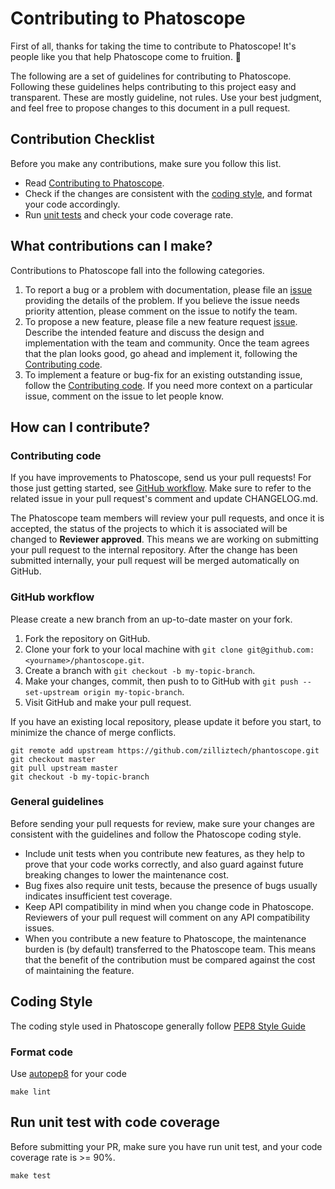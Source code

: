 # Contributing to Phatoscope

First of all, thanks for taking the time to contribute to Phatoscope! It's people like you that help Phatoscope come to fruition. :tada:

The following are a set of guidelines for contributing to Phatoscope. Following these guidelines helps contributing to this project easy and transparent. These are mostly guideline, not rules. Use your best judgment, and feel free to propose changes to this document in a pull request.

## Contribution Checklist

Before you make any contributions, make sure you follow this list.

- Read [Contributing to Phatoscope](CONTRIBUTING.md).
- Check if the changes are consistent with the [coding style](CONTRIBUTING.md#coding-style), and format your code accordingly.
- Run [unit tests](CONTRIBUTING.md#run-unit-test-with-code-coverage) and check your code coverage rate.

## What contributions can I make?

Contributions to Phatoscope fall into the following categories.

1. To report a bug or a problem with documentation, please file an [issue](https://github.com/phatoscope-io/phatoscope/issues/new/choose) providing the details of the problem. If you believe the issue needs priority attention, please comment on the issue to notify the team.
2. To propose a new feature, please file a new feature request [issue](https://github.com/phatoscope-io/phatoscope/issues/new/choose). Describe the intended feature and discuss the design and implementation with the team and community. Once the team agrees that the plan looks good, go ahead and implement it, following the [Contributing code](CONTRIBUTING.md#contributing-code).
3. To implement a feature or bug-fix for an existing outstanding issue, follow the [Contributing code](CONTRIBUTING.md#contributing-code). If you need more context on a particular issue, comment on the issue to let people know.

## How can I contribute?

### Contributing code

If you have improvements to Phatoscope, send us your pull requests! For those just getting started, see [GitHub workflow](#github-workflow). Make sure to refer to the related issue in your pull request's comment and update CHANGELOG.md.

The Phatoscope team members will review your pull requests, and once it is accepted, the status of the projects to which it is associated will be changed to **Reviewer approved**. This means we are working on submitting your pull request to the internal repository. After the change has been submitted internally, your pull request will be merged automatically on GitHub.

### GitHub workflow

Please create a new branch from an up-to-date master on your fork.

1. Fork the repository on GitHub.
2. Clone your fork to your local machine with `git clone git@github.com:<yourname>/phantoscope.git`.
3. Create a branch with `git checkout -b my-topic-branch`.
4. Make your changes, commit, then push to to GitHub with `git push --set-upstream origin my-topic-branch`.
5. Visit GitHub and make your pull request.

If you have an existing local repository, please update it before you start, to minimize the chance of merge conflicts.

```shell
git remote add upstream https://github.com/zilliztech/phantoscope.git
git checkout master
git pull upstream master
git checkout -b my-topic-branch
```

### General guidelines

Before sending your pull requests for review, make sure your changes are consistent with the guidelines and follow the Phatoscope coding style.

- Include unit tests when you contribute new features, as they help to prove that your code works correctly, and also guard against future breaking changes to lower the maintenance cost.
- Bug fixes also require unit tests, because the presence of bugs usually indicates insufficient test coverage.
- Keep API compatibility in mind when you change code in Phatoscope. Reviewers of your pull request will comment on any API compatibility issues.
- When you contribute a new feature to Phatoscope, the maintenance burden is (by default) transferred to the Phatoscope team. This means that the benefit of the contribution must be compared against the cost of maintaining the feature.


## Coding Style
The coding style used in Phatoscope generally follow [PEP8 Style Guide](https://www.python.org/dev/peps/pep-0008/)


### Format code
Use [autopep8](https://github.com/hhatto/autopep8) for your code

```shell
make lint
```

## Run unit test with code coverage

Before submitting your PR, make sure you have run unit test, and your code coverage rate is >= 90%.


```shell
make test
```
